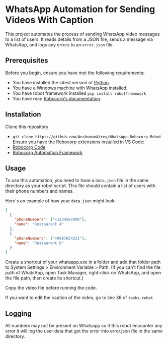 # WhatsApp Automation for Sending Videos With Caption

This project automates the process of sending WhatsApp video messages to a list of users. It reads details from a JSON file, sends a message via WhatsApp, and logs any errors to an `error.json` file.

## Prerequisites

Before you begin, ensure you have met the following requirements:

- You have installed the latest version of [Python](https://www.python.org/downloads/).
- You have a Windows machine with WhatsApp installed.
- You have robot framework installed `pip install robotframework`
- You have read [Robocorp's documentation](https://robocorp.com/docs/).

## Installation

Clone this repository

- `git clone https://github.com/AnshumanAtrey/WhatsApp-Robocorp-Robot`
  Ensure you have the Robocorp extensions installed in VS Code:
- [Robocorp Code](https://marketplace.visualstudio.com/items?itemName=robocorp.robocorp-code)
- [Robocorp Automation Framework](https://marketplace.visualstudio.com/items?itemName=robocorp.robocorp-automation-framework)

## Usage

To use this automation, you need to have a `data.json` file in the same directory as your robot script. This file should contain a list of users with their phone numbers and names.

Here's an example of how your `data.json` might look:

```json
[
  {
    "phoneNumbers": ["+1234567890"],
    "name": "Restaurant A"
  },
  {
    "phoneNumbers": ["+0987654321"],
    "name": "Restaurant B"
  }
]
```

Create a shortcut of your whatsapp.exe in a folder and add that folder path to System Settings > Environment Variable > Path. (If you can't find the file path of WhatsApp, open Task Manager, right-click on WhatsApp, and open the file path, then create its shortcut.)

Copy the video file before running the code.

If you want to edit the caption of the video, go to line 36 of `tasks.robot`

## Logging

All numbers may not be present on Whatsapp so if this robot encounter any error it will log the user data that got the error into error.json file in the same directory.
